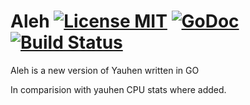 # Aleh [![License MIT](https://img.shields.io/badge/License-MIT-blue.svg)](http://opensource.org/licenses/MIT) [![GoDoc](https://godoc.org/github.com/gojuno/aleh?status.svg)](http://godoc.org/github.com/gojuno/aleh) [![Build Status](https://travis-ci.org/gojuno/aleh.svg?branch=master)](http://travis-ci.org/gojuno/aleh)

Aleh is a new version of Yauhen written in GO

In comparision with yauhen CPU stats where added.

